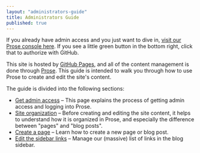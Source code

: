 ```yaml
---
layout: "administrators-guide"
title: Administrators Guide
published: true
---
```


If you already have admin access and you just want to dive in, [visit our Prose console here](http://prose.io/#vachoa/villageatalumcreek.org). If you see a little green button in the bottom right, click that to authorize with GitHub.

This site is hosted by [GitHub Pages](https://pages.github.com), and all of the content management is done through [Prose](http://prose.io). This guide is intended to walk you through how to use Prose to create and edit the site's content.

The guide is divided into the following sections:

- [Get admin access](/pages/administrators-guide/2014-07-19-get-admin-access.html) – This page explains the process of getting admin access and logging into Prose.
- [Site organization](/pages/administrators-guide/2014-07-19-site-organization.html) – Before creating and editing the site content, it helps to understand how it is organized in Prose, and especially the difference between "pages" and "blog posts".
- [Create a page](/pages/administrators-guide/2014-07-19-create-a-page.html) – Learn how to create a new page or blog post.
- [Edit the sidebar links](/pages/administrators-guide/2014-07-19-add-a-sidebar-link.html) – Manage our (massive) list of links in the blog sidebar.